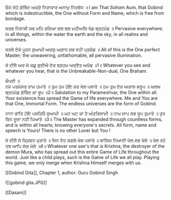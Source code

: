 ਓਮੰ ਸੋਹੰ ਗੋਬਿੰਦ ਅਕ੍ਰੇ ਨਿਰਾਕਾਰ ਅਨਾਮੁ ਨਿਰਬੰਧ ॥
I am That *Soham* Aum, that Gobind which is indestructible, the One without Form and Name, which is free from bondage.

ਸਰਬ ਨਿਵਾਸੀ ਸਭ ਮਹਿ ਰਵਿਆ ਜਲ ਥਲ ਮਹੀਅਲਿ ਖੰਡ ਬ੍ਰਹਮੰਡ ॥
Pervasive everywhere; in all things, within the water the earth and the sky, in all realms and universes.

ਸਰਬੇ ਏਕੋ ਪੂਰਨ ਸੁਆਮੀ ਅਚਲੁ ਅਗਾਧ ਸਭ ਵਹੀ ਪ੍ਰਚੰਡ ॥
All of this is the One perfect Master; the unwavering, unfathomable, all pervasive illumination.

ਜੋ ਦੀਸੈ ਅਰ ਜੋ ਕਛੁ ਸੁਣੀਐ ਏਕ ਬ੍ਰਹਮ ਅਦ੍ਵੈਤ ਅਖੰਡ ॥1॥
Whatever you see and whatever you hear, that is the Unbreakable-Non-dual, One Braham.

ਚੌਪਈ ॥  
ਨਮੋ ਪਰਮੇਸਰ ਰਾਮ ਹਮਾਰੇ ॥ ਤੁਮ ਹਮ ਹੋਇ ਕਰ ਖੇਲ ਪਸਾਰੇ ॥ ਹਮ ਤੁਮ ਏਕ ਅਕਾਲ ਸਰੂਪ ॥ ਅਲਖ ਬ੍ਰਹਮੰਡ ਗੋਬਿੰਦ ਕਾ ਰੂਪ ॥2॥
Salutation to my Parameshvar, the One within all. Your existence has spread the Game of life everywhere. Me and You are that One, Immortal Form. The endless universes are the form of Gobind.

ਨਾਨਾ ਭਾਂਤਿ ਹੋਇ ਪਸਰਿਓ ਸੁਆਮੀ ॥ ਘਟ ਘਟ ਕਾ ਹੈ ਅੰਤਰਿਜਾਮੀ ॥ ਨਾਮ ਜਾਪ ਸਭ ਰੂਪ ਤੁਮਾਰੇ ॥ ਤੁਧ ਬਿਨ ਦੂਜਾ ਨਹੀਂ ਪਿਆਰੇ ॥3॥
The Master has expanded through countless forms, and is within all hearts; knowing everyone's secrets. All form, name and speech is Yours! There is no other Lover but You !

ਜੋ ਦੀਸੈ ਸੋ ਕ੍ਰਿਸ਼ਨ ਮੁਰਾਰੇ ॥ ਜਿਨ ਏਹ ਸਗਲੇ ਖੇਲ ਪਸਾਰੇ ॥ ਬਾਲਿਕ ਨਿਆਈ ਖੇਲ ਸਭ ਖੇਲੇ ॥ ਖੇਲ ਰਹੇ ਤਬ ਆਪਿ ਸੰਗ ਮੇਲੇ ॥4॥
Whatever one see's that is Krishna, the destroyer of the demon Mura, who has spread out this entire Game of Life throughout the world. Just like a child plays, such is the Game of Life we all play. Playing this game, we only merge when Krishna Himself merges with us.

[[Gobind Gita]], Chapter 1, author: Guru Gobind Singh

![[gobind gita.JPG]]

[[Dasam]]
